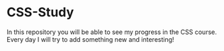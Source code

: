 # CSS-Study
In this repository you will be able to see my progress in the CSS course. Every day I will try to add something new and interesting!
